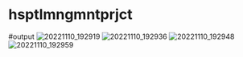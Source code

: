 # hsptlmngmntprjct
#output
![20221110_192919](https://user-images.githubusercontent.com/102043431/201115408-b025bb87-28df-4852-aed6-33c012158384.jpg)
![20221110_192936](https://user-images.githubusercontent.com/102043431/201115528-bef1f767-e5af-47f1-89bf-5057a219b75c.jpg)
![20221110_192948](https://user-images.githubusercontent.com/102043431/201115671-73f946e0-b93c-410d-8370-d51155cb1e74.jpg)
![20221110_192959](https://user-images.githubusercontent.com/102043431/201115840-8b83c795-4da3-472e-836a-9c467c7306de.jpg)
